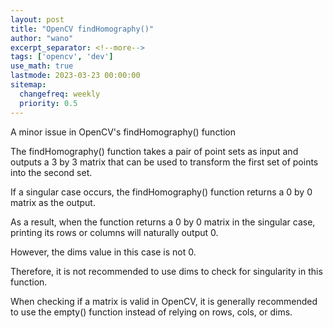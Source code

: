 ```yaml
---
layout: post
title: "OpenCV findHomography()"
author: "wano"
excerpt_separator: <!--more-->
tags: ['opencv', 'dev']
use_math: true
lastmode: 2023-03-23 00:00:00
sitemap:
  changefreq: weekly
  priority: 0.5
---
```


A minor issue in OpenCV's findHomography() function<!--more-->

The findHomography() function takes a pair of point sets as input and outputs a 3 by 3 matrix that can be used to transform the first set of points into the second set.

If a singular case occurs, the findHomography() function returns a 0 by 0 matrix as the output.

As a result, when the function returns a 0 by 0 matrix in the singular case, printing its rows or columns will naturally output 0.

However, the dims value in this case is not 0.

Therefore, it is not recommended to use dims to check for singularity in this function.

When checking if a matrix is valid in OpenCV, it is generally recommended to use the empty() function instead of relying on rows, cols, or dims.